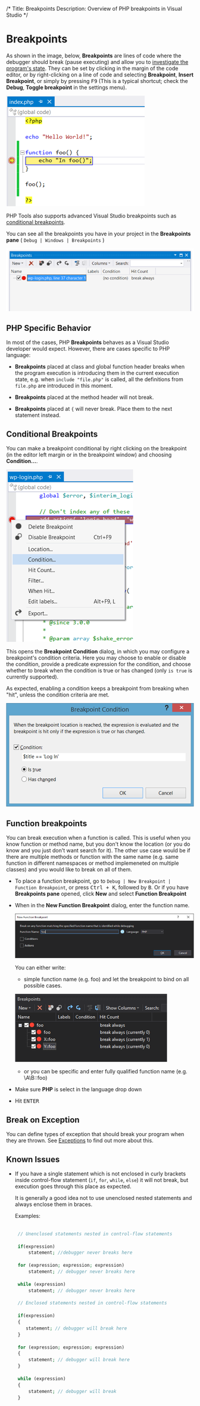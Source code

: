 /*
Title: Breakpoints
Description: Overview of PHP breakpoints in Visual Studio 
*/

# Breakpoints

As shown in the image, below, **Breakpoints** are lines of code where the debugger should break (pause executing) and allow you to [investigate the program's state](inspecting-data). They can be set by clicking in the margin of the code editor, or by right-clicking on a line of code and selecting **Breakpoint**, **Insert Breakpoint**, or simply by pressing <kbd>F9</kbd> (This is a typical shortcut; check the **Debug**, **Toggle breakpoint** in the settings menu).

![Breakpoint](imgs\breakpoint.png)

PHP Tools also supports advanced Visual Studio breakpoints such as [conditional breakpoints](#conditional-breakpoints).

You can see all the breakpoints you have in your project in the **Breakpoints pane** ( `Debug | Windows | Breakpoints` )

![Breakpoints pane](imgs\breakpoints-pane.png)

## PHP Specific Behavior

In most of the cases, PHP **Breakpoints** behaves as a Visual Studio developer would expect. However, there are cases specific to PHP language:

- **Breakpoints** placed at class and global function header breaks when the program execution is introducing them in the current execution state, e.g. when `include "file.php"` is called, all the definitions from `file.php` are introduced in this moment.

- **Breakpoints** placed at the method header will not break.

- **Breakpoints** placed at `{` will never break. Place them to the next statement instead.

## Conditional Breakpoints

You can make a breakpoint conditional by right clicking on the breakpoint (in the editor left margin or in the breakpoint window) and choosing **Condition...**.

![Breakpoint context menu](imgs\breakpoints-menu.png)

This opens the **Breakpoint Condition** dialog, in which you may configure a breakpoint's condition criteria. Here you may choose to enable or disable the condition, provide a predicate expression for the condition, and choose whether to break when the condition is true or has changed (only `is true` is currently supported).

 As expected, enabling a condition keeps a breakpoint from breaking when "hit", unless the condition criteria are met.

![Conditional Breakpoint dialog](imgs\conditional-breakpoint-dialog.png)

## Function breakpoints

You can break execution when a function is called. This is useful when you know function or method name, but you don't know the location (or you do know and you just don't want search for it). The other use case would be if there are multiple methods or function with the same name (e.g. same function in different namespaces or method implemeneted on multiple classes) and you would like to break on all of them.

- To place a function breakpoint, go to `Debug | New Breakpoint | Function Breakpoint`, or press <kbd>Ctrl + K</kbd>, followed by <kbd>B</kbd>.
Or if you have **Breakpoints pane** opened, click **New** and select **Function Breakpoint**

- When in the **New Function Breakpoint** dialog, enter the function name.
  
  ![New Function Breakpoint dialog](imgs\function-breakpoint.png)

  You can either write:
   - simple function name (e.g. foo) and let the breakpoint to bind on all possible cases.

    ![Multiple bound breakpoints](imgs\function-breakpoints-pane.png)

   - or you can be specific and enter fully qualified function name (e.g. \A\B::foo)

- Make sure **PHP** is select in the language drop down
- Hit <kbd>ENTER</kbd>

## Break on Exception

You can define types of exception that should break your program when they are thrown. See [Exceptions](exceptions) to find out more about this.

## Known Issues

- If you have a single statement which is not enclosed in curly brackets inside control-flow statement (`if`, `for`, `while`, `else`) it will not break, but execution goes through this place as expected.

  It is generally a good idea not to use unenclosed nested statements and always enclose them in braces.

  Examples:

   ```php

    // Unenclosed statements nested in control-flow statements

    if(expression)          
        statement; //debugger never breaks here

    for (expression; expression; expression)
	    statement; // debugger never breaks here

    while (expression)
	    statement; // debugger never breaks here

    // Enclosed statements nested in control-flow statements

    if(expression)
    {
       statement; // debugger will break here
    }

    for (expression; expression; expression)
    {
	    statement; // debugger will break here
    }

    while (expression)
    {
	    statement; // debugger will break
    }

    ```

